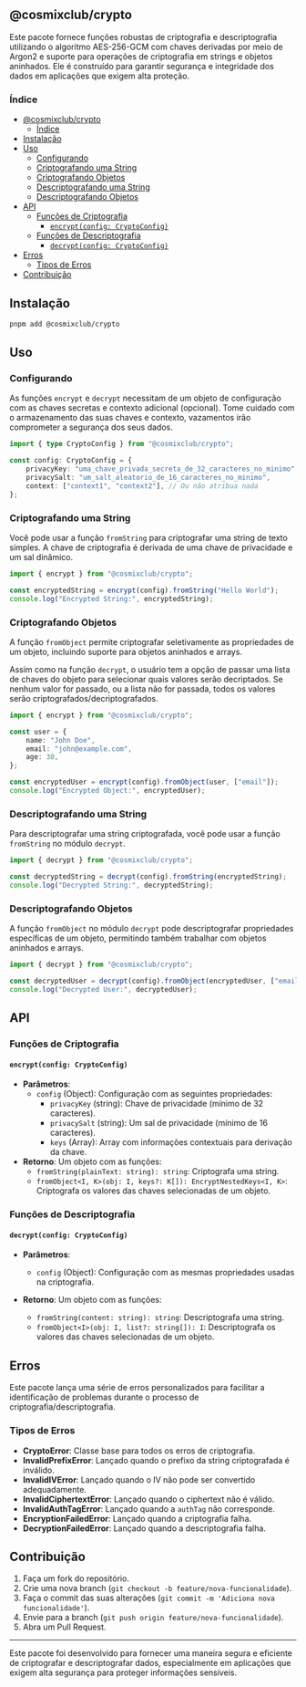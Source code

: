 ## @cosmixclub/crypto

Este pacote fornece funções robustas de criptografia e descriptografia utilizando o algoritmo AES-256-GCM com chaves derivadas por meio de Argon2 e suporte para operações de criptografia em strings e objetos aninhados. Ele é construído para garantir segurança e integridade dos dados em aplicações que exigem alta proteção.

### Índice

- [@cosmixclub/crypto](#cosmixclubcrypto)
	- [Índice](#índice)
- [Instalação](#instalação)
- [Uso](#uso)
	- [Configurando](#configurando)
	- [Criptografando uma String](#criptografando-uma-string)
	- [Criptografando Objetos](#criptografando-objetos)
	- [Descriptografando uma String](#descriptografando-uma-string)
	- [Descriptografando Objetos](#descriptografando-objetos)
- [API](#api)
	- [Funções de Criptografia](#funções-de-criptografia)
		- [`encrypt(config: CryptoConfig)`](#encryptconfig-cryptoconfig)
	- [Funções de Descriptografia](#funções-de-descriptografia)
		- [`decrypt(config: CryptoConfig)`](#decryptconfig-cryptoconfig)
- [Erros](#erros)
	- [Tipos de Erros](#tipos-de-erros)
- [Contribuição](#contribuição)

## Instalação

```bash
pnpm add @cosmixclub/crypto
```

## Uso

### Configurando

As funções `encrypt` e `decrypt` necessitam de um objeto de configuração com as chaves secretas e contexto adicional (opcional). Tome cuidado com o armazenamento das suas chaves e contexto, vazamentos irão comprometer a segurança dos seus dados.

```typescript
import { type CryptoConfig } from "@cosmixclub/crypto";

const config: CryptoConfig = {
	privacyKey: "uma_chave_privada_secreta_de_32_caracteres_no_minimo",
	privacySalt: "um_salt_aleatorio_de_16_caracteres_no_minimo",
	context: ["context1", "context2"], // Ou não atribua nada
};
```

### Criptografando uma String

Você pode usar a função `fromString` para criptografar uma string de texto simples. A chave de criptografia é derivada de uma chave de privacidade e um sal dinâmico.

```typescript
import { encrypt } from "@cosmixclub/crypto";

const encryptedString = encrypt(config).fromString("Hello World");
console.log("Encrypted String:", encryptedString);
```

### Criptografando Objetos

A função `fromObject` permite criptografar seletivamente as propriedades de um objeto, incluindo suporte para objetos aninhados e arrays.

Assim como na função `decrypt`, o usuário tem a opção de passar uma lista de chaves do objeto para selecionar quais valores serão decriptados. Se nenhum valor for passado, ou a lista não for passada, todos os valores serão criptografados/decriptografados.

```typescript
import { encrypt } from "@cosmixclub/crypto";

const user = {
	name: "John Doe",
	email: "john@example.com",
	age: 30,
};

const encryptedUser = encrypt(config).fromObject(user, ["email"]);
console.log("Encrypted Object:", encryptedUser);
```

### Descriptografando uma String

Para descriptografar uma string criptografada, você pode usar a função `fromString` no módulo `decrypt`.

```typescript
import { decrypt } from "@cosmixclub/crypto";

const decryptedString = decrypt(config).fromString(encryptedString);
console.log("Decrypted String:", decryptedString);
```

### Descriptografando Objetos

A função `fromObject` no módulo `decrypt` pode descriptografar propriedades específicas de um objeto, permitindo também trabalhar com objetos aninhados e arrays.

```typescript
import { decrypt } from "@cosmixclub/crypto";

const decryptedUser = decrypt(config).fromObject(encryptedUser, ["email"]);
console.log("Decrypted User:", decryptedUser);
```

## API

### Funções de Criptografia

#### `encrypt(config: CryptoConfig)`

-   **Parâmetros**:
    -   `config` (Object): Configuração com as seguintes propriedades:
        -   `privacyKey` (string): Chave de privacidade (mínimo de 32 caracteres).
        -   `privacySalt` (string): Um sal de privacidade (mínimo de 16 caracteres).
        -   `keys` (Array<string>): Array com informações contextuais para derivação da chave.
-   **Retorno**: Um objeto com as funções:
    -   `fromString(plainText: string): string`: Criptografa uma string.
    -   `fromObject<I, K>(obj: I, keys?: K[]): EncryptNestedKeys<I, K>`: Criptografa os valores das chaves selecionadas de um objeto.

### Funções de Descriptografia

#### `decrypt(config: CryptoConfig)`

-   **Parâmetros**:

    -   `config` (Object): Configuração com as mesmas propriedades usadas na criptografia.

-   **Retorno**: Um objeto com as funções:
    -   `fromString(content: string): string`: Descriptografa uma string.
    -   `fromObject<I>(obj: I, list?: string[]): I`: Descriptografa os valores das chaves selecionadas de um objeto.

## Erros

Este pacote lança uma série de erros personalizados para facilitar a identificação de problemas durante o processo de criptografia/descriptografia.

### Tipos de Erros

-   **CryptoError**: Classe base para todos os erros de criptografia.
-   **InvalidPrefixError**: Lançado quando o prefixo da string criptografada é inválido.
-   **InvalidIVError**: Lançado quando o IV não pode ser convertido adequadamente.
-   **InvalidCiphertextError**: Lançado quando o ciphertext não é válido.
-   **InvalidAuthTagError**: Lançado quando a `authTag` não corresponde.
-   **EncryptionFailedError**: Lançado quando a criptografia falha.
-   **DecryptionFailedError**: Lançado quando a descriptografia falha.

## Contribuição

1. Faça um fork do repositório.
2. Crie uma nova branch (`git checkout -b feature/nova-funcionalidade`).
3. Faça o commit das suas alterações (`git commit -m 'Adiciona nova funcionalidade'`).
4. Envie para a branch (`git push origin feature/nova-funcionalidade`).
5. Abra um Pull Request.

---

Este pacote foi desenvolvido para fornecer uma maneira segura e eficiente de criptografar e descriptografar dados, especialmente em aplicações que exigem alta segurança para proteger informações sensíveis.

